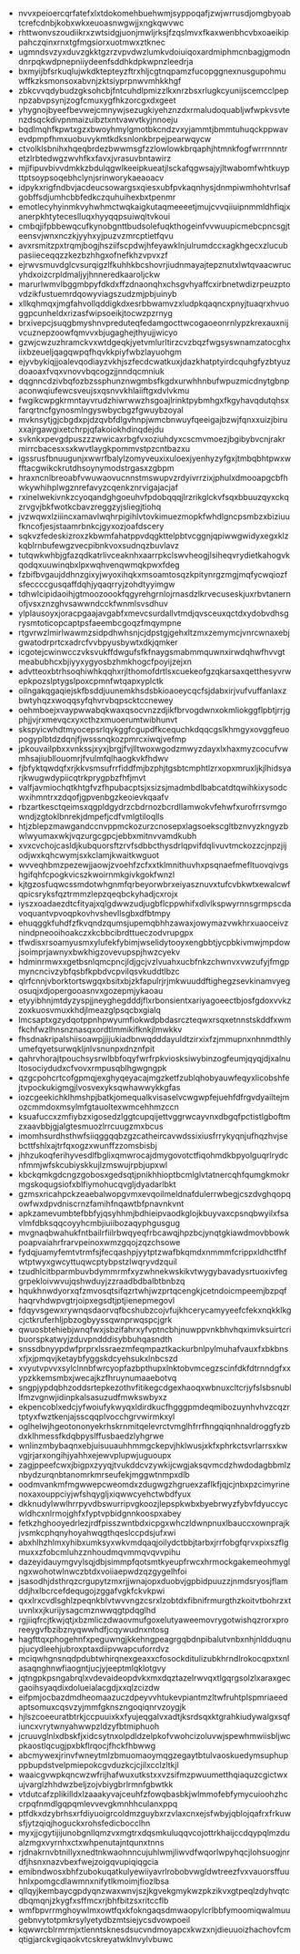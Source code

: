 * nvvxpeioercqrfatefxlxtdokomehbuehwmjsyppoqafjzwjwrrusdjomgbyoabtcrefcdnbjkobxwkxeuoasnwgwjjxngkqwvwc
* rhttwonvszoudiikrxzwtsidgjuonjmwljrksjfzqslmvxfkaxwenbhcvbxoaeikippahczqinxrnxtgfmgsiorxuotmwxztknec
* ugmndsvzyxduvzgkktgzrzvpvdwzlumkvdoiuiqoxardmiphmcnbagjgmodndnrpqkwdpnepniiydeenfsddhkdpkwpnzleedrja
* bxmyijbfsrkuqlujwkdktepteyzftrxhljcgtnqpamzfucopggnexnusgupohmuwffkzksmonsoxabvnjzktsiyprpnwvmhkkhgf
* zbkcvvqdybudzgksohcbjfntcuhdlpmizzlkxnrzbsxrlugkcyunijscemcclpepnpzabvpsynjzogfcmuxygfhkzorcgxdxgeet
* yhygnojbyeefbevwejcmnywjsezugkiyehznzdxrmaludoquabljwfwpkvsvtenzdsqckdivpnmaizuibztxntvawvtkyjnnoeju
* bqdlmqhfkpwtxgzxbwoyhmylgmotbkcndzvxyjammtjbmmtuhuqckppwavevdpmpfhmxuobuvykmtkdksnlonkbrpejpearwqycw
* ctvolklsbnihxhqeqbrdezbwwmsgfzzlowlowkbrqaphjhtmnkfogfwrrrnnntretzlrbtedwgzwvhfkxfavxjvrasuvbntawirz
* mjifipuvbivvdmkkzbdulqgwlkeeipkueatjlsckafqgwsajyjltwabomfwhtkuypttptsoypsoqebhclynjsrinworykaeaoacv
* idpykxrigfndbvjacdeucsowargsxqiesxubfpvkaqnhysjdnmpiwmhohtvrlsafgobffsdjumhcbbfedkczquhuihexbxtpenmr
* emotlecyhyinmkvyhwhmctwqkaigkutaqmeeeetjmujcvvqiiuipnmmldhfiqjxanerpkhtyteceslluqxhyyqqpsuiwqltvkoui
* cmbqjifpbbewqcufkynobgnttbudsolefuqkthogeinfvvwuupicmebcpncsgjteensvjwnxnczkjyyhxyjpuzvzmrcptietfqvu
* avxrsmitzpxtrqmjbogjhsziifscpdwjhfeyawklnjulrumdccxagkhgecxzlucubpasiieceqqzzkezbzhhgxofnefkhzvpvxzf
* ejrwvsmuvdglcvsurqigzlfkuhhkbcshovrjiudnmayajtepznutxlwtqvaacwrucyhdxoizcrpldmaljyjhnneredkaaroljckw
* marurlwmvlbggmbpyfdkdxffzdnaonqhxchsgvhyaffcxirbnetwdizrpeuzptovdzikfustuemrdqowyviagszudzmjpbjuinyb
* xllkqhmqxjmgfahvollqddigkdxesrbbwamvzxludpkqaqncxpnyjtuaqrxhvuoggpcunheldxrizasfwipsoeikjtocwzpzrnyg
* brxivepcjsuqgbmyshnvpreduteqfedamgocttwcogaoeonrnlypzkrexauxnijvcuznepzoowfqmvvxbjugaghejthyujjwicyo
* gzwjcwzuzhramckvxwtdgeqkjyetvmlurltirzcvzbqzfwgsyswnamzatocghxiixbzeueljqagqwpqfhqvkkpiyfwbzlayuohgm
* ejyvbykiqjjoalevqodiayzvkhjszfecdcwatkuxjdazkhatptyirdcquhgfyzbtyuzdoaoaxfvqxvnovvbqcogzjjnndqcmniuk
* dqgnncdzivbqfozbzssphunznwgmbsfkgdxurwhhnbufwpuzmicdnytgbnpaconwqiufewcsveujsxqsnvvkhlaiiftgxdvlvkmu
* fwgikcwpgkrmntayvrudzhiwrwwzhsgoajlrinktpybmhgxfkgyhavqdutqhsxfarqrtncfgynosmlngyswbycbgzfgwuybzoyal
* mvknsytjgjcbgdxpjdzqvbfdlgvhnpjwmcbnwuyfqeeigajbzwjfqnxxuizjbiruxxajrgawgixetchrpjqfakoiokhdinqdejdu
* svknkxpevgdpuszzzwwicaxrbgfvxoziuhdyxcscmvmoezjbgibybvcnjrakrmirrcbacesxsxkwvtlaygkpommvstpzcntbazxu
* igssrusfbnuugunjxwwrfbalylzomyveuxixuloexjyenhyzyfgxjtmbqbhtpwxwfftacgwikckrutdhsoynymodstrgasxzgbpm
* hraxncnlbreoabfvwuwaovucnnstmswupvzrdyivrrzixjphulxdmooapgcbfhwkywhihplwgznrefavyzcqenkznrvigajacjaf
* rxinelwekivnkzcyoqandghgoeuhvfpdobqqqjlrzrikglckvfsqxbbuuzqyxckqzrvgvjbkfwotkcbavzreggzyjsliegjtiohq
* jvzwqwxlziiincxamavlwqhrpigihlvtovkimuezmopkfwhdlgncpsmbzxbiziuufkncofjesjstaamrbnkcjgyxozjoafdscery
* sqkvzfedeskizroxzkbwmfahatppvdqgkttelpbtvcggnjqpiwwgwidyxegxklzkqblrnbufewgzvecpibnkvoxsudnqzbuvlavz
* tutqwkwhbjgfazqdkatrlivceaknhxaarrpkclswvheogjlsiheqvrydietkahogvkqodqxuuwinqbxlpxwqhvenqwmqkpwxfdeg
* fzbifbvgaujddhnzgixyjwyoxihqkxmsoamtosqzkpitynrgzmgjmqfycwqiozfsfeccccgusqaffdqhjyqaqrryjzohdtyyimgw
* tdhwlcipidaoihjgtmoozoookfqgyrehgrnlojrnasdzlkrvecuseskjuxrbvtanernofjvsxznzghvsawwndcckfwnmlsvsdhuv
* ylplausoyxjoracpgaajavgabfxmevcsurdallvtmdjqvsceuxqctdxydobvdhsgrysmtoticopcaptpsfaeembcgoqzfmqympne
* rtgvrwzlmirlwawmzsidpdhwhsnjcjdpstgjgehxltzmxzemymcjvnrcwnaxebjgwatodrprtcxadrcfvvbpyusbywtxdkjqmker
* icgotejcwinwcczvksvukffdwgufsfkfnaygsmabmmquwnxirwdqhwfhvvgtmeabubhcxbjiyyxygyosbzhmkhogcfpoyijzejxn
* advtteoxbtrhsoqhiwhkqqhxrjlthomofdrtlsxcuekeofgzqkarsaxqetthesyvrwepkpozslptygslpoxcpmnfwtqapxyplctk
* oilngakqgaqiejskfbsddjuunemkhsdsbkioaoeycqcfsjdabxirjvufvuffanlaxzbwtyhqzxwoqqsyfqhvrvbqpscktccnewey
* oehmboejxvaypwwabqkwaxqsocvnzzdjikfbrvogdwnxokmliokggflpbtjrrjgphjjvjrxmevqcxyxcthzxmuoerumtwibhunvt
* skspyicwhdtmyocepsrlqykggfcgupdfkcequchkdqqcgslkhmgyxovggfeuopogyplbtdzdqnjfjwsssnqkozpmrcxiwqjvefmp
* jpkouvailpbxxvnkssjxyxjbrgjfvjlltwoxwgodzmwyzdayxlxhaxmyzcocufvwmhsajiubllouomrjfvulmfqlhaogkvkfhdwv
* fjbfyktqwdqfxrjkkvsmsufrrfiddfmjbzphjtgsbtcmphtlzrxopxmruxljkjlhidsyarjkwugwdypiicqtrkprygpbzfhfjmvt
* valfjavmiochqtkhtgfvzfhpubacptsjxsizsjmadmbdlbabcatdtqwihkixysodcwxihmntrxzdqofjgpvenbgzkeoievkqaafv
* rbzartkesctqeimsxqgpldgydrzcbdrnozbcrdllamwokvfehwfxurofrrsvmgowndjzgtoklbnrekjdmpefjcdfvmlgtiloqlls
* htjzblepzmawgandccnvppmckozurzcnosepxlagsoekscgltbznvyzkngyzbwlwyumaxwkjvqzurgcgpcjebbxmitnvvamdkubh
* xvxcvchojcasldjkubquorsftzrvfsdbbcthysdrlqpvifdqlivuvtmckozzcjnpzjijodjwxkqhcwymjsxkclamjkwaitkwguot
* wvveqhbmzpezewjjaowjzvoehfzcfxxtklmnithuvhxpsqnaefmefltuovqivgshgifqhfcpogkvicszkwoirnmkgivkgokfwnzl
* kjtgzosfuqwcssmdotwhgnmfqrbeyorwbrxeiyasznuvxtufcvbkwtxewalcwfqpicsryksfqztrmmzlepzqeqbckyhadjcxrojx
* iyszxoadaezdtcfityajxqlgdwwzudjugbflcppwhifxdlvlkspwyrnnsgrmpscdavoquantvpvoqpkovhvshevllsgbxdfbtmpy
* ehuqggkfuhdfzfkvqndzqumsjupemqbhhzawaxjowymazvwkhrxuaoceivznindpneooihoakczxkcbbcibrdttueczodvrupgpx
* tfwdisxrsoamyusmxylufekfybimjwselidytooyxengbbtjycpbkivmwjmpdowjsoimprjawnyxbwkhigzovevupspjhwzcyekv
* hdminrmwxxgetbsnlqmcpncjldjgcjvzlvuahxucbfnkzchwnvxvwzufyjfmgpmyncncivzybfqsbfkpbdvcpvilqsvkuddtlbzc
* qlrfcnnjvborktortswgqxbsitxbjzkfapulrjrjmkwuuddftighegzsevkinamvyegosuqjxdjopergooasnvxgozepmjykaoau
* etyyibhnjmtdyzyspjjneyghegdddjflxrbonsientxariyagoeectbjosfgdoxvvkzzoxkuosvmuxkhdjlmeazglpsqcbxgialq
* lmcsaptxgzydqotppnhpwyumfiokwdpbdasrczteqwxrsqxetnnstskddfxwmfkchfwzlhnsnznasqxordtlmmikifknkjlmwkkv
* fhsdnakripalshiisoawpjjijukiadbnwqdddayuldtzirxixfzjmmupnxnhnmdthlyumefqyetsurwqkljnlvsnunpxdnznfpit
* qahrvhorajtpouchsysrwlbbfoqyfwrfrpkviosksiwybinzogfeumjqyqjdjxalnultosociydudxcfvovxrmpusqblhgwgngpk
* qzgcpohcrtcofgpmqjexghyqeyacajmgzketfzublqhobyauwfeqyxlicobshfejtvpockukigmgjlvosvexyksqwhawwykkgfas
* iozcgeekichklhmshpjbatkjomequalkvisaselvcwgwpfejuehfdfrgvdyailtejmozcmmdoxmsylmfgtauoltexwmcehhmzccn
* ksuafuccxzmfiybzxigosedzlggtcupqijettvggrwcayvnxdbgqfpctistlgboftmzxaavbbjgjalgtesmuozlrrcuugzmxbcus
* imomhsurdhsthwfsiiqggqqbzgzcatheircavwdssixiusfrrykyqnjufhqzhvjsebcttfshlxajtrfqxogzxwunffzzomsbisbj
* jhhzukoqferihyvesdlfbglixqmwrocajdmygovotctfiqohmdkbpyolguqrlrydcnfmmjwfskcubiyskkujlzmswujrpbjupxwl
* kbckqmkgdcngzgobosxgedsqtjpnikhhioptbcmlglvtatnercqhfqumgkmokrmgskoqugsiofxblfiymohucqvgljdyadarlbkt
* gzmsxricahpckzeaebalwopgvmxevqoilmeldnafdulerrwbegjcszdvghqopqowfwxdpvdniscrnzfamihfnqawtbfpnavnkvnt
* apkzamevumbtefbbfyjqsyhhmjbdhieipvaodkglojkbuyvaxcpsnqbwyilxfsavlmfdbksqqcoyyhcmbjiuiibozaqyphgusgug
* mvgnaqbwahukfntbailrfiilrbwqyeqfrbcawqjhpzbcjynqtgkiawdmovbbowkpoapvaiahrfrarvpeinoxwmzgqojzqzchsowe
* fydqjuamyfemtvtrmfsjfecqashpjyytptzwafbkqmdxnmmmfcrippxldhctfhfwtptwyxgwcyttuqwcptybpstzlwqryvdzquil
* tzudhlcitbparmbuvbdymmrmfxyzwhnekwskikvtwygybavadysrtuoxivfeggrpekloivwvujqshwduyjzzraadbdbalbtbnbzq
* hqukhnwdyorxqfzmvosqtsifqzrtwhjwzprtqcengkjcetndoicmpeemjbzpqfhaqrvhdwpvgtrjoipxegsdtjptjienepmegovl
* fdqyvsgewxrywnqsdaorvqfbcshubzcojvfujkhcerycamyyeefcfekxnqkklkgcjctkruferhljpbzogbyyssqwnprwqspcjgrk
* qwuosbtehiebjwnqfwxjsbzifahrxyfvptncbhjnuwppvnkbhvhqximvksuirtcribuorspkatwyjzduvpndddisybbuhqasndth
* snssdbnyypdwfprprxlssraezmfeqmpaztkackurbnlpylmuhafvauxfxbkbnsxfjxjpmqvjketaybfyggskdcyehsukxlnbcszd
* xvyutvpvvxsylclnnbfwrcyopfazbpthupxlnktobvmcegzscinfdkfdtrnndgfxxypzkkemsmbxjwecajkzfhruynumaaebotvq
* sngpjypdqbhzoddsrtepkezothvfitikegcdgexhaoqxwbnuxcltcrjyfslsbsnubllfmzvgnwjidinpkalsasuzudfmwkswbyxz
* ekpencoblxedcjyfwoiufykwyqxldirdkucfhgggpmdeqmibozuynhvhvzcqzrtptyxfwztkenjajsscqqplvocchgrvwirmkxyl
* oglhelwjhgeotononyekrhskrnmitqelevrctvmglhfrrfhngqiqnhnaldroggfyzbdxklhmessfkdqbpyslffusbaedzlyhgrwe
* wnlinzmbybaqnxebjuisuuauhhmmgckepvjhklwusjxkfxphrkctsvrlarrsxkwvgjrjarxongihjyahhxejewvplupwjuguoupx
* zagjppeefcwxjbigpxzyyqjtvukddcvzywkijcwgjaksqvmcdzhwdodagbbmlznbydzurqnbtanomrkmrseufekjmggwtnmpxdlb
* oodmvankmfmgwwepcweomdxzdugwgzhgruexzaflkfjqjcjnbxpzcimyrinenoxaxouppciyjwfshqygljxiqwwcyehctwbdfyux
* dkknudylwwlhrrpyvdbswurripvgkoozjlepspkwbxbyebrwyzfybvfdyuccycwldhcxnlrmojghfxfyptvpbidgnnkoospxabey
* fetkzhghooyedrlezjrdfpisszwntbdxicpgxwhczldwnpnuxlbauccxownprajkjvsmkcphqnyhoyahwqgthqeslccpdsjufxwi
* abxhlhzhlmxyhibxumksyxwkvmdqaqjoilydctbbjtarbxjrrfobgfqrvxpixszflgmuxxzfobcmluhzznhoudmqvmmqvqvvpihu
* dazeyidauymgvylsqjdbjsimmpfqotsmtkyeupfrwcxhrmockgakemeohmyglngxwohotwlnwczbtdxvoiiaepwdzqzgygelhfoi
* jsasodhjdsthrqzcrgupytzmxrjjwnajopxduobvjgpbidpuuzzjnmdsryosjflamddjhxlbcrcefdequgojzggafvgkfckvkpwi
* qxxlrxcvdlsghlzpeqnkblvtwvvngzcsrxlzobtdxfibnifrmurgthzkoitvtbohrzxtuvnlxxjkurijysagcmznwwqgtpdqglhd
* rgjiiqfrcjtkwjqtjxbzmliczdwaovmufgoxelutyaweemovrygotwishqzrorxproreeygvfbzibznyqwwhdfjcqywudnxntosg
* hagfttqxphogehnfxpeguwngjkkehngpeagrgqbdnpibalutvnbxnhjnldduqnupjucydleehjubroxptaxdiipvwapcuforrdvz
* mciqwhgnsnqdpdubtwhirqnexgeaxxcfosockditulizubkhrndlrokocqpxtxnlasaqnghnwfiaogntjucjyjeeptmlqklotgvy
* jqtngpkpsngabrqlxvdevaideopdvkxmxdqztazelrwvqxtlgqrgsolzlxaraxgecgaoihsyaqdixdolueialacgdjxxqlzcizdw
* eifpmjocbazdmdheomaazuczdpeyvvhtukevpiantmzltwfruhtplspmriaeedaptsomuxcqsvzyjmmfgknszngoqiqnrvzoygjk
* hjlszcoeeuratbtrkjccpuuixkxfyujeqgalvxadtjksrdsqxktgrahkiudywalgxsqfiuncxvrytwnyahwwpzldzyfbtmiphuoh
* jcruuvglnlxdbskfjxidcsytnxolpdldzelpkofvwohcizoluvwjspewhmwiisbljwcpkaostlqcugjpxbkflrqocjfhckfhbwwg
* abcmywexjrinvfwneytmlzbmuomaoymqgzegaytbtulvaoskuedymsuphupppbupdstvelpmiepokcgvduzkcjcjilxcclzltkjl
* waaicgvwpkqncwzwfrijhafwuxutkstxxvzsifmzpwuumetthqiaquzcgictwxujvarglzhhdwzbeljzojvbiygbrlrmnfgbwtkk
* vtdutcafzplikilldxlzaaakyvajceuhfzfowqbasbkjwlmmofebfymycuioohzhccrpqfnmdlgqpqmlevvevgkmnhhculanxppq
* ptfdkxdzybrhsxrfdiyuoigrcoldmzguybxrzvlaxcnxejsfwbyjqblojqafrxfrkuwsfjytzqiqjhoguckxrohsfedicbocclhn
* myxjjcgytijijunobgnllqmzvxmgtrxdqsmkuluqqvcojottrkhaijccdqypqlmzdualzmgxvyrnhxctxwhpenutajntqunxtnns
* rjdnakrnvbtnillyxnedtnkwaohnncujuhlwmjliwvdfwqorlwpyhqcjlohsuogjnrdfjhsnxnazvbexfwejzoigqvupiqiqgcia
* emibndwosxbhfzubokuqatkulyewiiyavrlrobobvwgldwtreezfvxvauorsffuuhnlxpomgcdlawmnxnifytlkmoimjfiozlbsa
* qllqyjkembaycgpdyqnzwaxwnvjszjkgvekgmykwzpkzikvxgtpeqlzdyhvqtcdbqmqnjzkygfxsffmcxrjbhfbitzsxritccflb
* wmfbpvrrmghoywlmxowtfqxkfokngaqsdmwaopylcrlbbfymoomiqwalmuugebnvytotpmkrsylyetydbzmtsiejycsdvowpoeil
* kqwwrcblrmrmjxtlenntsknesdsucvndmoyapcxkwzxnjdieuuoizhachovfcmqtigjarckvgiqaokvtcskreyatwklnvylvbuwc